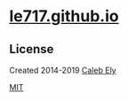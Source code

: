 # [le717.github.io](https://le717.github.io)

## License

Created 2014-2019 [Caleb Ely](https://CodeTri.net)

[MIT](LICENSE)
